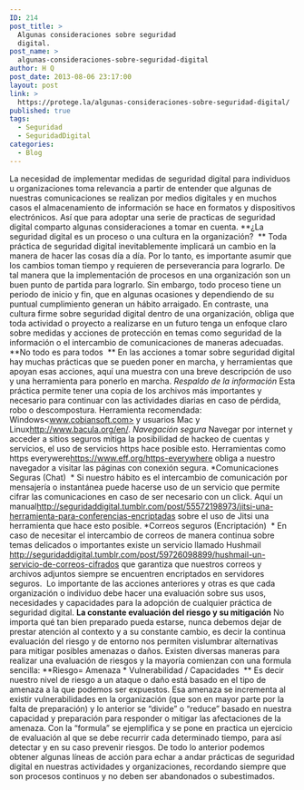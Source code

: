 ```yaml
---
ID: 214
post_title: >
  Algunas consideraciones sobre seguridad
  digital.
post_name: >
  algunas-consideraciones-sobre-seguridad-digital
author: H Q
post_date: 2013-08-06 23:17:00
layout: post
link: >
  https://protege.la/algunas-consideraciones-sobre-seguridad-digital/
published: true
tags:
  - Seguridad
  - SeguridadDigital
categories:
  - Blog
---
```

La necesidad de implementar medidas de seguridad digital para individuos u organizaciones toma relevancia a partir de entender que algunas de nuestras comunicaciones se realizan por medios digitales y en muchos casos el almacenamiento de información se hace en formatos y dispositivos electrónicos. Así que para adoptar una serie de practicas de seguridad digital comparto algunas consideraciones a tomar en cuenta. **¿La seguridad digital es un proceso o una cultura en la organización?  ** Toda práctica de seguridad digital inevitablemente implicará un cambio en la manera de hacer las cosas día a día. Por lo tanto, es importante asumir que los cambios toman tiempo y requieren de perseverancia para lograrlo. De tal manera que la implementación de procesos en una organización son un buen punto de partida para lograrlo. Sin embargo, todo proceso tiene un periodo de inicio y fin, que en algunas ocasiones y dependiendo de su puntual cumplimiento generan un hábito arraigado. En contraste, una cultura firme sobre seguridad digital dentro de una organización, obliga que toda actividad o proyecto a realizarse en un futuro tenga un enfoque claro sobre medidas y acciones de protección en temas como seguridad de la información o el intercambio de comunicaciones de maneras adecuadas. **No todo es para todos  ** En las acciones a tomar sobre seguridad digital hay muchas prácticas que se pueden poner en marcha, y herramientas que apoyan esas acciones, aquí una muestra con una breve descripción de uso y una herramienta para ponerlo en marcha. *Respaldo de la información* Esta práctica permite tener una copia de los archivos más importantes y necesario para continuar con las actividades diarias en caso de pérdida, robo o descompostura. Herramienta recomendada: Windows<www.cobiansoft.com> y usuarios Mac y Linux<http://www.bacula.org/en/>. *Navegación segura* Navegar por internet y acceder a sitios seguros mitiga la posibilidad de hackeo de cuentas y servicios, el uso de servicios https hace posible esto. Herramientas como https everywere<https://www.eff.org/https-everywhere> obliga a nuestro navegador a visitar las páginas con conexión segura. *Comunicaciones Seguras (Chat)  * Si nuestro hábito es el intercambio de comunicación por mensajería o instantánea puede hacerse uso de un servicio que permite cifrar las comunicaciones en caso de ser necesario con un click. Aquí un manual<http://seguridaddigital.tumblr.com/post/55572198973/jitsi-una-herramienta-para-conferencias-encriptadas> sobre el uso de Jitsi una herramienta que hace esto posible. *Correos seguros (Encriptación)  * En caso de necesitar el intercambio de correos de manera continua sobre temas delicados o importantes existe un servicio llamado Hushmail <http://seguridaddigital.tumblr.com/post/59726098899/hushmail-un-servicio-de-correos-cifrados> que garantiza que nuestros correos y archivos adjuntos siempre se encuentren encriptados en servidores seguros.  Lo importante de las acciones anteriores y otras es que cada organización o individuo debe hacer una evaluación sobre sus usos, necesidades y capacidades para la adopción de cualquier práctica de seguridad digital. **La constante evaluación del riesgo y su mitigación** No importa qué tan bien preparado pueda estarse, nunca debemos dejar de prestar atención al contexto y a su constante cambio, es decir la continua evaluación del riesgo y de entorno nos permiten vislumbrar alternativas para mitigar posibles amenazas o daños. Existen diversas maneras para realizar una evaluación de riesgos y la mayoría comienzan con una formula sencilla: **Riesgo= Amenaza * Vulnerabilidad / Capacidades  ** Es decir nuestro nivel de riesgo a un ataque o daño está basado en el tipo de amenaza a la que podemos ser expuestos. Esa amenaza se incrementa al existir vulnerabilidades en la organización (que son en mayor parte por la falta de preparación) y lo anterior se “divide” o “reduce” basado en nuestra capacidad y preparación para responder o mitigar las afectaciones de la amenaza. Con la “formula” se ejemplifica y se pone en practica un ejercicio de evaluación al que se debe recurrir cada determinado tiempo, para así detectar y en su caso prevenir riesgos. De todo lo anterior podemos obtener algunas líneas de acción para echar a andar prácticas de seguridad digital en nuestras actividades y organizaciones, recordando siempre que son procesos continuos y no deben ser abandonados o subestimados.
